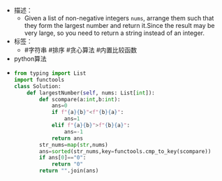 - 描述：
	- Given a list of non-negative integers `nums`, arrange them such that they form the largest number and return it.Since the result may be very large, so you need to return a string instead of an integer.
- 标签：
	- #字符串 #排序 #贪心算法 #内置比较函数
- python算法
- ```python
  from typing import List
  import functools
  class Solution:
      def largestNumber(self, nums: List[int]):
          def scompare(a:int,b:int):
              ans=0
              if f"{a}{b}"<f"{b}{a}":
                  ans=1
              elif f"{a}{b}">f"{b}{a}":
                  ans=-1
              return ans
          str_nums=map(str,nums)
          ans=sorted(str_nums,key=functools.cmp_to_key(scompare))
          if ans[0]=="0":
              return "0"
          return "".join(ans)
  ```